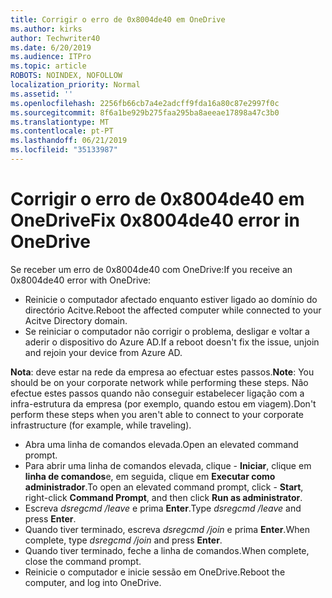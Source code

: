 ```yaml
---
title: Corrigir o erro de 0x8004de40 em OneDrive
ms.author: kirks
author: Techwriter40
ms.date: 6/20/2019
ms.audience: ITPro
ms.topic: article
ROBOTS: NOINDEX, NOFOLLOW
localization_priority: Normal
ms.assetid: ''
ms.openlocfilehash: 2256fb66cb7a4e2adcff9fda16a80c87e2997f0c
ms.sourcegitcommit: 8f6a1be929b275faa295ba8aeeae17898a47c3b0
ms.translationtype: MT
ms.contentlocale: pt-PT
ms.lasthandoff: 06/21/2019
ms.locfileid: "35133987"
---
```

# <a name="fix-0x8004de40-error-in-onedrive"></a><span data-ttu-id="74d91-102">Corrigir o erro de 0x8004de40 em OneDrive</span><span class="sxs-lookup"><span data-stu-id="74d91-102">Fix 0x8004de40 error in OneDrive</span></span>

<span data-ttu-id="74d91-103">Se receber um erro de 0x8004de40 com OneDrive:</span><span class="sxs-lookup"><span data-stu-id="74d91-103">If you receive an 0x8004de40 error with OneDrive:</span></span>

- <span data-ttu-id="74d91-104">Reinicie o computador afectado enquanto estiver ligado ao domínio do directório Acitve.</span><span class="sxs-lookup"><span data-stu-id="74d91-104">Reboot the affected computer while connected to your Acitve Directory domain.</span></span>
- <span data-ttu-id="74d91-105">Se reiniciar o computador não corrigir o problema, desligar e voltar a aderir o dispositivo do Azure AD.</span><span class="sxs-lookup"><span data-stu-id="74d91-105">If a reboot doesn't fix the issue, unjoin and rejoin your device from Azure AD.</span></span> 

<span data-ttu-id="74d91-106">**Nota**: deve estar na rede da empresa ao efectuar estes passos.</span><span class="sxs-lookup"><span data-stu-id="74d91-106">**Note**: You should be on your corporate network while performing these steps.</span></span> <span data-ttu-id="74d91-107">Não efectue estes passos quando não conseguir estabelecer ligação com a infra-estrutura da empresa (por exemplo, quando estou em viagem).</span><span class="sxs-lookup"><span data-stu-id="74d91-107">Don't perform these steps when you aren't able to connect to your corporate infrastructure (for example, while traveling).</span></span> 

- <span data-ttu-id="74d91-108">Abra uma linha de comandos elevada.</span><span class="sxs-lookup"><span data-stu-id="74d91-108">Open an elevated command prompt.</span></span> 
- <span data-ttu-id="74d91-109">Para abrir uma linha de comandos elevada, clique - **Iniciar**, clique em **linha de comandos**e, em seguida, clique em **Executar como administrador**.</span><span class="sxs-lookup"><span data-stu-id="74d91-109">To open an elevated command prompt, click - **Start**, right-click **Command Prompt**, and then click **Run as administrator**.</span></span>
- <span data-ttu-id="74d91-110">Escreva *dsregcmd /leave* e prima **Enter**.</span><span class="sxs-lookup"><span data-stu-id="74d91-110">Type *dsregcmd /leave* and press **Enter**.</span></span>
- <span data-ttu-id="74d91-111">Quando tiver terminado, escreva *dsregcmd /join* e prima **Enter**.</span><span class="sxs-lookup"><span data-stu-id="74d91-111">When complete, type *dsregcmd /join* and press **Enter**.</span></span>
- <span data-ttu-id="74d91-112">Quando tiver terminado, feche a linha de comandos.</span><span class="sxs-lookup"><span data-stu-id="74d91-112">When complete, close the command prompt.</span></span>
- <span data-ttu-id="74d91-113">Reinicie o computador e inicie sessão em OneDrive.</span><span class="sxs-lookup"><span data-stu-id="74d91-113">Reboot the computer, and log into OneDrive.</span></span>